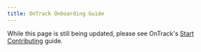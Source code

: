 ```yaml
---
title: OnTrack Onboarding Guide
---
```


While this page is still being updated, please see OnTrack's
[Start Contributing](/products/ontrack/start-contributing/) guide.
